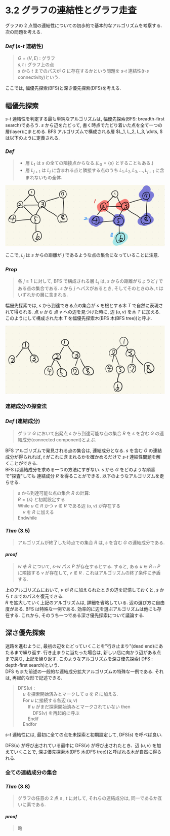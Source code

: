 # 3.2 グラフの連結性とグラフ走査

グラフの 2 点間の連結性についての初歩的で基本的なアルゴリズムを考察する. 次の問題を考える.

### _Def_ ($s \text{-} t$ 連結性)

> $G = (V, E)$ : グラフ  
> $s, t$ : グラフ上の点  
> $s$ から $t$ までのパスが $G$ に存在するかという問題を $s\textrm{-}t$ 連結性($t\textrm{-}s$ connectivity)という.

ここでは, 幅優先探索(BFS)と深さ優先探索(DFS)を考える.

## 幅優先探索

$s\textrm{-}t$ 連結性を判定する最も単純なアルゴリズムは, 幅優先探索(BFS: breadth-first search)であろう. $s$ から辺をたどって, 書く時点でたどり着いた点を全て一つの層(layer)にまとめる. BFS アルゴリズムで構成される層 $L_1, L_2, L_3, \dots, $ は以下のように定義される.

### _Def_

> - 層 $L_1$ は $s$ の全ての隣接点からなる.($L_0 = \{s\}$ とすることもある.)
> - 層 $L_{j+1}$ は $L_j$ に含まれる点と隣接する点のうち $L_1, L_2, L_3, \dots, L_{j-1}$ に含まれないもの全体.

![BFSのイメージ](img/3.2_01.jpeg)

ここで, $L_j$ は $s$ からの距離が $j$ であるような点の集合になっていることに注意.

### _Prop_

> 各 $j \ge 1$ に対して, BFS で構成される層 $L_j$ は, $s$ からの距離がちょうど $j$ である点の集合である. $s$ から $j$ へパスがあるとき, そしてそのときのみ, t はいずれかの層に含まれる.

幅優先探索では, $s$ から到達できる点の集合が $s$ を根とする木 $T$ で自然に表現されて得られる. 点 $u$ から 点 $v$ への辺を見つけた時に, 辺 $(u, v)$ を木 $T$ に加える.このようにして構成された木 $T$ を幅優先探索木(BFS 木(BFS tree))と呼ぶ.

![BFS木](img/3.2_02.jpeg)

### 連結成分の探査法

### _Def_ (連結成分)

> グラフ $G$ において出発点 $s$ から到達可能な点の集合 $R$ を $s$ を含む $G$ の連結成分(connected component)とよぶ.

BFS アルゴリズムで発見される点の集合は, 連結成分となる. $s$ を含む $G$ の連結成分が得られれば, $t$ がこれに含まれるかを確かめるだけで $s\textrm{-}t$ 連結性問題を解くことができる.  
BFS は連結成分を求める一つの方法にすぎない. $s$ から $G$ をどのような順番で"探査"しても 連結成分 $R$ を得ることができる. 以下のようなアルゴリズムを走らせる.

> $s$ から到達可能な点の集合 $R$ の計算:  
> $R = \{s\}$ と初期設定する  
> $\textrm{While}$ $u \in R$ かつ $v \notin R$ である辺 $(u, v)$ が存在する  
> &nbsp; &nbsp; $v$ を $R$ に加える  
> $\textrm{Endwhile}$

### _Thm_ (3.5)

> アルゴリズムが終了した時点での集合 $R$ は, $s$ を含む $G$ の連結成分である.

#### _proof_

> $w \notin R$ について, $s\textrm{-}w$ パス $P$ が存在するとする. すると, ある $u \in R \cap P$ に隣接する $v$ が存在して, $v \notin R$ . これはアルゴリズムの終了条件に矛盾する.

上のアルゴリズムにおいて, $v$ が $R$ に加えられたときの辺を記憶しておくと, $s$ から $t$ までのパスを復元できる.  
$R$ を拡大していく上記のアルゴリズムは, 詳細を省略している. 辺の選び方に自由度がある. BFS は特殊な一例である. 効率的に辺を選ぶアルゴリズムは他にも存在する. これから, そのうち一つである深さ優先探索について議論する.

## 深さ優先探索

迷路を進むように, 最初の辺をたどっていくことを"行き止まり"(dead end)にあたるまで繰り返す. 行き止まりに当たった場合は, 新しい店に向かう辺がある点まで戻り, 上記を繰り返す. このようなアルゴリズムを深さ優先探索( $\textrm{DFS}$ : depth-first search)という.  
$\textrm{DFS}$ もまた前述の一般的な連結成分拡大アルゴリズムの特殊な一例である. それは, 再起的な形で記述できる.

> $\textrm{DFS}(u)$ :  
> &nbsp; &nbsp; $u$ を探索開始済みとマークして $u$ を $R$ に加える.  
> &nbsp; &nbsp; $\textrm{For }$ $u$ に接続する各辺 $(u, v)$  
> &nbsp; &nbsp; &nbsp; &nbsp; $\textrm{If }$ $u$ がまだ探索開始済みとマークされていない $\textrm{then}$  
> &nbsp; &nbsp; &nbsp; &nbsp; &nbsp; &nbsp; $\textrm{DFS}(v)$ を再起的に呼ぶ  
> &nbsp; &nbsp; &nbsp; &nbsp; $\textrm{Endif}$  
> &nbsp; &nbsp; $\textrm{Endfor}$

$s\textrm{-}t$ 連結性には, 最初に全ての点を未探索と初期設定して, $\textrm{DFS}(s)$ を呼べば良い.

$\textrm{DFS}(u)$ が呼び出されている最中に $\textrm{DFS}(v)$ が呼び出されたとき、辺 $(u, v)$ を加えていくことで, 深さ優先探索木($\textrm{DFS}$ 木(DFS tree))と呼ばれる木が自然に得られる.

### 全ての連結成分の集合

### _Thm_ (3.8)

> グラフの任意の 2 点 $s$ , $t$ に対して, それらの連結成分は, 同一であるか互いに素である.

#### _proof_

> 略


